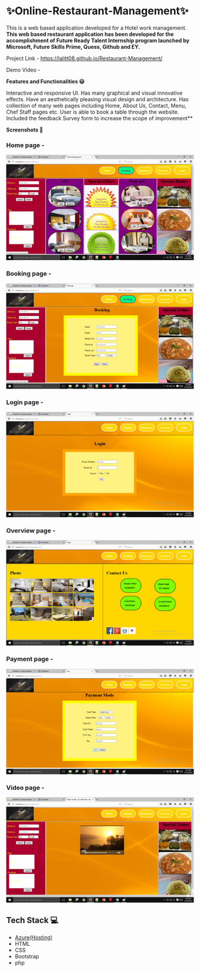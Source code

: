 # ✨Online-Restaurant-Management✨
This is a web based application developed for a Hotel work management.
**This web based restaurant application has been developed for the accomplishment of Future Ready Talent Internship program launched by Microsoft, Future Skills Prime, Quess, Github and EY.**

Project Link -  https://lalitt08.github.io/Restaurant-Management/

Demo Video - 

**Features and Functionalities 😃**

Interactive and responsive UI.
Has many graphical and visual innovative effects.
Have an aesthetically pleasing visual design and architecture.
Has collection of many web pages including Home, About Us, Contact, Menu, Chef Staff pages etc.
User is able to book a table through the website.
Included the feedback Survey form to increase the scope of improvement**

**Screenshots 📸**
### Home page -   
![](imgg/home.png)
### Booking page -
![](imgg/Booking.png)
### Login page -
![](imgg/login.png)
### Overview page -
![](imgg/overview.png)
### Payment page -
![](imgg/payment.png)
### Video page -
![](imgg/video.png)

## Tech Stack 💻

- [Azure(Hosting)](https://azure.microsoft.com/en-in/features/azure-portal/)
- HTML
- CSS
- Bootstrap
- php

